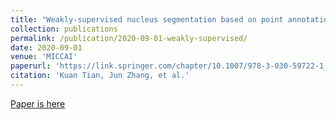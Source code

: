 ```yaml
---
title: "Weakly-supervised nucleus segmentation based on point annotations: A coarse-to-fine self-stimulated learning strategy"
collection: publications
permalink: /publication/2020-09-01-weakly-supervised/
date: 2020-09-01
venue: 'MICCAI'
paperurl: 'https://link.springer.com/chapter/10.1007/978-3-030-59722-1_29'
citation: 'Kuan Tian, Jun Zhang, et al.'
---
```


<a href='https://link.springer.com/chapter/10.1007/978-3-030-59722-1_29'>Paper is here</a>
